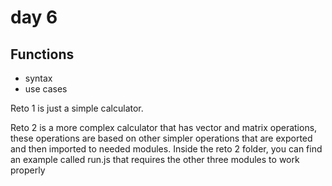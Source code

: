 # day 6

## Functions

- syntax
- use cases

Reto 1 is just a simple calculator.

Reto 2 is a more complex calculator that has vector and matrix operations, these operations are based on other simpler operations that are exported and then imported to needed modules. Inside the reto 2 folder, you can find an example called run.js that requires the other three modules to work properly
